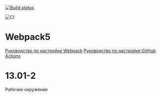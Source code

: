 
[![Build status](https://ci.appveyor.com/api/projects/status/k510jxyyhdqoi6rc?svg=true)](https://ci.appveyor.com/project/Al101010/13-01-2)


![CI](https://github.com/Al101010/13.01-2/actions/workflows/web.yml/badge.svg)


# Webpack5

[Руководство по настройке Webpack](https://webpack.js.org/guides/)
[Руководство по настройке GitHub Actions](https://docs.github.com/en/actions/quickstart)


# 13.01-2
Рабочее окружение
